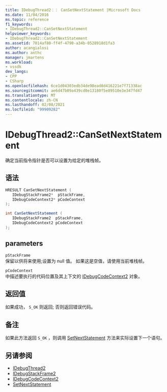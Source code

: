 ```yaml
---
title: IDebugThread2：： CanSetNextStatement |Microsoft Docs
ms.date: 11/04/2016
ms.topic: reference
f1_keywords:
- IDebugThread2::CanSetNextStatement
helpviewer_keywords:
- IDebugThread2::CanSetNextStatement
ms.assetid: 7014af80-ff4f-4790-a34b-0528918d1fa3
author: acangialosi
ms.author: anthc
manager: jmartens
ms.workload:
- vssdk
dev_langs:
- CPP
- CSharp
ms.openlocfilehash: 6ce1d04303edb34de98ead8d416221e7f71338ac
ms.sourcegitcommit: ae6d47b09a439cd0e13180f5e89510e3e347fd47
ms.translationtype: MT
ms.contentlocale: zh-CN
ms.lasthandoff: 02/08/2021
ms.locfileid: "99909282"
---
```

# <a name="idebugthread2cansetnextstatement"></a>IDebugThread2::CanSetNextStatement
确定当前指令指针是否可以设置为给定的堆栈帧。

## <a name="syntax"></a>语法

```cpp
HRESULT CanSetNextStatement ( 
   IDebugStackFrame2*  pStackFrame,
   IDebugCodeContext2* pCodeContext
);
```

```csharp
int CanSetNextStatement ( 
   IDebugStackFrame2  pStackFrame,
   IDebugCodeContext2 pCodeContext
);
```

## <a name="parameters"></a>parameters
`pStackFrame`\
保留以供将来使用;设置为 null 值。 如果这是空值，请使用当前堆栈帧。

`pCodeContext`\
中描述要执行的代码位置及其上下文的 [IDebugCodeContext2](../../../extensibility/debugger/reference/idebugcodecontext2.md) 对象。

## <a name="return-value"></a>返回值
 如果成功， `S_OK` 则返回; 否则返回错误代码。

## <a name="remarks"></a>备注
 如果此方法返回 `S_OK` ，则调用 [SetNextStatement](../../../extensibility/debugger/reference/idebugthread2-setnextstatement.md) 方法来实际设置下一个语句。

## <a name="see-also"></a>另请参阅
- [IDebugThread2](../../../extensibility/debugger/reference/idebugthread2.md)
- [IDebugStackFrame2](../../../extensibility/debugger/reference/idebugstackframe2.md)
- [IDebugCodeContext2](../../../extensibility/debugger/reference/idebugcodecontext2.md)
- [SetNextStatement](../../../extensibility/debugger/reference/idebugthread2-setnextstatement.md)
